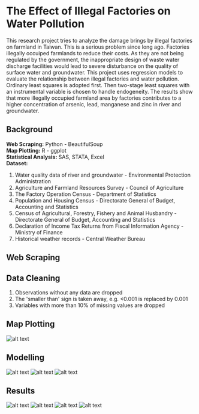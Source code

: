 # The Effect of Illegal Factories on Water Pollution
This research project tries to analyze the damage brings by illegal factories on farmland in Taiwan. This is a serious problem since long ago. Factories illegally occuiped farmlands to reduce their costs. As they are not being regulated by the government, the inappropriate design of waste water discharge facilities would lead to severe disturbance on the quality of surface water and groundwater. This project uses regression models to evaluate the relationship between illegal factories and water pollution. Ordinary least squares is adopted first. Then two-stage least squares with an instrumental variable is chosen to handle endogeneity. The results show that more illegally occupied farmland area by factories contributes to a higher concentration of arsenic, lead, manganese and zinc in river and groundwater.

## Background
**Web Scraping:** Python - BeautifulSoup  
**Map Plotting:** R - ggplot  
**Statistical Analysis:** SAS, STATA, Excel  
**Dataset:** 
1. Water quality data of river and groundwater - Environmental Protection Administration
2. Agriculture and Farmland Resources Survey - Council of Agriculture
3. The Factory Operation Census - Department of Statistics
4. Population and Housing Census - Directorate General of Budget, Accounting and Statistics
5. Census of Agricultural, Forestry, Fishery and Animal Husbandry - Directorate General of Budget, Accounting and Statistics
6. Declaration of Income Tax Returns from Fiscal Information Agency - Ministry of Finance
7. Historical weather records - Central Weather Bureau


## Web Scraping


## Data Cleaning
1. Observations without any data are dropped
2. The 'smaller than' sign is taken away, e.g. <0.001 is replaced by 0.001
3. Variables with more than 10% of missing values are dropped


## Map Plotting

![alt text](https://github.com/auweiting/Factory_and_pollution_project/blob/master/map.png "The Distribution of Illegally Occupied Farmlands in Taiwan")




## Modelling
![alt text](https://github.com/auweiting/Factory_and_pollution_project/blob/master/illegal_factories_num.png "Total Number of Illegal Factories")
![alt text](https://github.com/auweiting/Factory_and_pollution_project/blob/master/sample_description_river.png "Sample Description of River Sample")
![alt text](https://github.com/auweiting/Factory_and_pollution_project/blob/master/sample_description_gdwater.png "Sample Description of Groundwater Sample")


## Results

![alt text](https://github.com/auweiting/Factory_and_pollution_project/blob/master/first_stage_river.png "First Stage Result of River Sample")
![alt text](https://github.com/auweiting/Factory_and_pollution_project/blob/master/ols_2sls_river.png "The Effect on Dependent Variables of River Sample")
![alt text](https://github.com/auweiting/Factory_and_pollution_project/blob/master/first_stage_gdwater.png "First Stage Result of Groundwater Sample")
![alt text](https://github.com/auweiting/Factory_and_pollution_project/blob/master/ols_2sls_gdwater.png "The Effect on Dependent Variables of Groundwater Sample")


